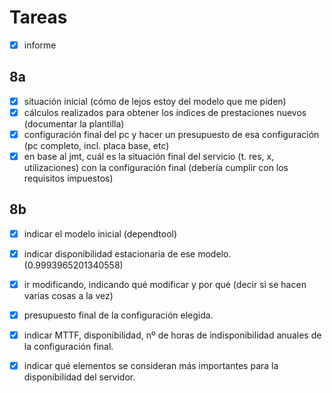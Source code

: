 # Tareas
- [x] informe

## 8a
- [x] situación inicial (cómo de lejos estoy del modelo que me piden)
- [x] cálculos realizados para obtener los índices de prestaciones nuevos (documentar la plantilla)
- [x] configuración final del pc y hacer un presupuesto de esa configuración (pc completo, incl. placa base, etc)
- [x] en base al jmt, cuál es la situación final del servicio (t. res, x, utilizaciones) con la configuración final (debería cumplir con los requisitos impuestos)

## 8b
- [x] indicar el modelo inicial (dependtool)
- [x] indicar disponibilidad estacionaria de ese modelo. (0.9993965201340558)
- [x] ir modificando, indicando qué modificar y por qué (decir si se hacen varias cosas a la vez)
- [x] presupuesto final de la configuración elegida.
- [x] indicar MTTF, disponibilidad, nº de horas de indisponibilidad anuales de la configuración final.
- [x] indicar qué elementos se consideran más importantes para la disponibilidad del servidor.

